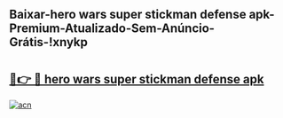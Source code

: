 
## Baixar-hero wars super stickman defense apk-Premium-Atualizado-Sem-Anúncio-Grátis-!xnykp

# <h2><a href="https://andorid.site?title=hero_wars_super_stickman_defense_apk&ref=27">🔗👉 🔴 hero wars super stickman defense apk</a></h2>

[![acn](https://github.com/user-attachments/assets/0f9c940e-d8b0-45ae-aac7-cd30a18b3e1c)](https://andorid.site?title=hero_wars_super_stickman_defense_apk&ref=27)

